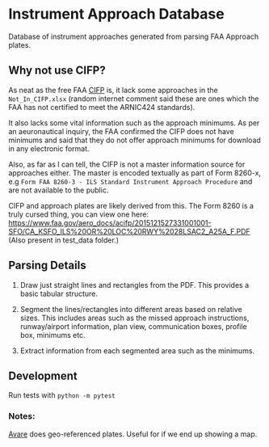 # Instrument Approach Database

Database of instrument approaches generated from parsing FAA Approach plates.

## Why not use CIFP?

As neat as the free FAA [CIFP](https://www.faa.gov/air_traffic/flight_info/aeronav/digital_products/cifp/download/)
is, it lack some approaches in the `Not_In_CIFP.xlsx` (random internet comment
said these are ones which the FAA has not certified to meet the ARNIC424
standards).

It also lacks some vital information such as the approach minimums. As per an
aeuronautical inquiry, the FAA confirmed the CIFP does not have minimums and
said that they do not offer approach minimums for download in any electronic
format.

Also, as far as I can tell, the CIFP is not a master information source for
approaches either. The master is encoded textually as part of Form 8260-x, e.g
`Form FAA 8260-3 - ILS Standard Instrument Approach Procedure` and are not
available to the public.

CIFP and approach plates are likely derived from this. The Form 8260 is a truly
cursed thing, you can view one here: https://www.faa.gov/aero_docs/acifp/2015121527331001001-SFO/CA_KSFO_ILS%20OR%20LOC%20RWY%2028LSAC2_A25A_F.PDF
(Also present in test_data folder.)

## Parsing Details

1. Draw just straight lines and rectangles from the PDF. This provides a basic
   tabular structure.

2. Segment the lines/rectangles into different areas based on relative sizes.
   This includes areas such as the missed approach instructions, runway/airport
   information, plan view, communication boxes, profile box, minimums etc.

3. Extract information from each segmented area such as the minimums.

## Development

Run tests with `python -m pytest`

### Notes:

[Avare](https://github.com/apps4av/avare?tab=readme-ov-file) does geo-referenced
plates. Useful for if we end up showing a map.
